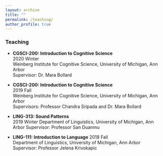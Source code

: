 ```yaml
---
layout: archive
title: ""
permalink: /teaching/
author_profile: true
---
```


### Teaching
* **CGSCI-200: Introduction to Cognitive Science**  
  2020 Winter  
  Weinberg Institute for Cognitive Science, University of Michigan, Ann Arbor  
  Supervisor: Dr. Mara Bollard  
  
  
* **CGSCI-200: Introduction to Cognitive Science**  
  2019 Fall  
  Weinberg Institute for Cognitive Science, University of Michigan, Ann Arbor  
  Supervisors: Professor Chandra Sripada and Dr. Mara Bollard  
  
  
* **LING-313: Sound Patterns**  
  2019 Winter
  Department of Linguistics, University of Michigan, Ann Arbor 
  Supervisor: Professor San Duanmu  
  
  
* **LING-111: Introduction to Language**
  2018 Fall  
  Department of Linguistics, University of Michigan, Ann Arbor  
  Supervisor: Professor Jelena Krivokapic  
